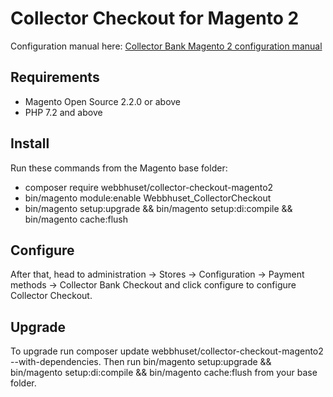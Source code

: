 # Collector Checkout for Magento 2

Configuration manual here: [Collector Bank Magento 2 configuration manual](docs/manual.md)

## Requirements
* Magento Open Source 2.2.0 or above
* PHP 7.2 and above

## Install
Run these commands from the Magento base folder:
* composer require webbhuset/collector-checkout-magento2
* bin/magento module:enable Webbhuset_CollectorCheckout
* bin/magento setup:upgrade && bin/magento setup:di:compile && bin/magento cache:flush

## Configure
After that, head to administration -> Stores -> Configuration -> Payment methods -> Collector Bank Checkout and click configure to configure Collector Checkout.

## Upgrade
To upgrade run composer update webbhuset/collector-checkout-magento2 --with-dependencies. Then run bin/magento setup:upgrade && bin/magento setup:di:compile && bin/magento cache:flush from your base folder.
